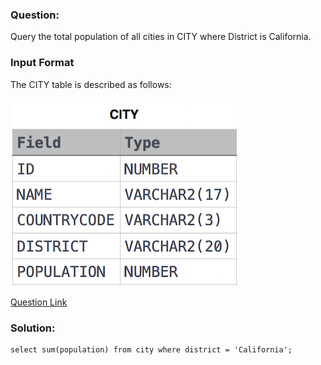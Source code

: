 ### Question:

Query the total population of all cities in CITY where District is California.

### Input Format

The CITY table is described as follows:

![alt text](1449729804-f21d187d0f-CITY.jpg)

[Question Link](https://www.hackerrank.com/challenges/revising-aggregations-sum/problem?isFullScreen=true)

### Solution:
```
select sum(population) from city where district = 'California';
```
